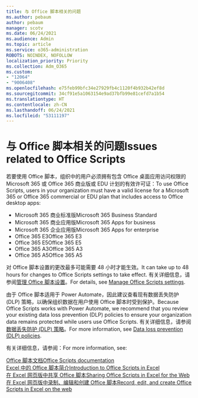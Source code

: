 ```yaml
---
title: 与 Office 脚本相关的问题
ms.author: pebaum
author: pebaum
manager: scotv
ms.date: 06/24/2021
ms.audience: Admin
ms.topic: article
ms.service: o365-administration
ROBOTS: NOINDEX, NOFOLLOW
localization_priority: Priority
ms.collection: Adm_O365
ms.custom:
- "12064"
- "9006408"
ms.openlocfilehash: e75feb99bfc34e27929fb4c1120f4b932b42ef8d
ms.sourcegitcommit: 34cf91e5a1063154e9ad37bfb99e81cefd7a1b54
ms.translationtype: HT
ms.contentlocale: zh-CN
ms.lasthandoff: 06/24/2021
ms.locfileid: "53111197"
---
```

# <a name="issues-related-to-office-scripts"></a><span data-ttu-id="63f7e-102">与 Office 脚本相关的问题</span><span class="sxs-lookup"><span data-stu-id="63f7e-102">Issues related to Office Scripts</span></span>

<span data-ttu-id="63f7e-103">若要使用 Office 脚本，组织中的用户必须拥有包含 Office 桌面应用访问权限的 Microsoft 365 或 Office 365 商业版或 EDU 计划的有效许可证：</span><span class="sxs-lookup"><span data-stu-id="63f7e-103">To use Office Scripts, users in your organization must have a valid license for a Microsoft 365 or Office 365 commercial or EDU plan that includes access to Office desktop apps:</span></span>

- <span data-ttu-id="63f7e-104">Microsoft 365 商业标准版</span><span class="sxs-lookup"><span data-stu-id="63f7e-104">Microsoft 365 Business Standard</span></span>
- <span data-ttu-id="63f7e-105">Microsoft 365 商业应用版</span><span class="sxs-lookup"><span data-stu-id="63f7e-105">Microsoft 365 Apps for business</span></span>
- <span data-ttu-id="63f7e-106">Microsoft 365 企业应用版</span><span class="sxs-lookup"><span data-stu-id="63f7e-106">Microsoft 365 Apps for enterprise</span></span>
- <span data-ttu-id="63f7e-107">Office 365 E3</span><span class="sxs-lookup"><span data-stu-id="63f7e-107">Office 365 E3</span></span>
- <span data-ttu-id="63f7e-108">Office 365 E5</span><span class="sxs-lookup"><span data-stu-id="63f7e-108">Office 365 E5</span></span>
- <span data-ttu-id="63f7e-109">Office 365 A3</span><span class="sxs-lookup"><span data-stu-id="63f7e-109">Office 365 A3</span></span>
- <span data-ttu-id="63f7e-110">Office 365 A5</span><span class="sxs-lookup"><span data-stu-id="63f7e-110">Office 365 A5</span></span>

<span data-ttu-id="63f7e-111">对 Office 脚本设置的更改最多可能需要 48 小时才能生效。</span><span class="sxs-lookup"><span data-stu-id="63f7e-111">It can take up to 48 hours for changes to Office Scripts settings to take effect.</span></span> <span data-ttu-id="63f7e-112">有关详细信息，请参阅[管理 Office 脚本设置](/microsoft-365/admin/manage/manage-office-scripts-settings)。</span><span class="sxs-lookup"><span data-stu-id="63f7e-112">For details, see [Manage Office Scripts settings](/microsoft-365/admin/manage/manage-office-scripts-settings).</span></span>

<span data-ttu-id="63f7e-113">由于 Office 脚本适用于 Power Automate，因此建议查看现有数据丢失防护 (DLP) 策略，以确保组织数据在用户使用 Office 脚本时受到保护。</span><span class="sxs-lookup"><span data-stu-id="63f7e-113">Because Office Scripts works with Power Automate, we recommend that you review your existing data loss prevention (DLP) policies to ensure your organization data remains protected while users use ‎Office Scripts‎.</span></span> <span data-ttu-id="63f7e-114">有关详细信息，请参阅[数据丢失防护 (DLP) 策略](/power-automate/prevent-data-loss)。</span><span class="sxs-lookup"><span data-stu-id="63f7e-114">For more information, see [Data loss prevention (DLP) policies](/power-automate/prevent-data-loss).</span></span>

<span data-ttu-id="63f7e-115">有关详细信息，请参阅：</span><span class="sxs-lookup"><span data-stu-id="63f7e-115">For more information, see:</span></span>

[<span data-ttu-id="63f7e-116">Office 脚本文档</span><span class="sxs-lookup"><span data-stu-id="63f7e-116">Office Scripts documentation</span></span>](/office/dev/scripts/)<br/>
[<span data-ttu-id="63f7e-117">Excel 中的 Office 脚本简介</span><span class="sxs-lookup"><span data-stu-id="63f7e-117">Introduction to Office Scripts in Excel</span></span>](https://support.microsoft.com/office/introduction-to-office-scripts-in-excel-9fbe283d-adb8-4f13-a75b-a81c6baf163a)<br/>
[<span data-ttu-id="63f7e-118">在 Excel 网页版中共享 Office 脚本</span><span class="sxs-lookup"><span data-stu-id="63f7e-118">Sharing Office Scripts in Excel for the Web</span></span>](https://support.microsoft.com/office/sharing-office-scripts-in-excel-for-the-web-226eddbc-3a44-4540-acfe-fccda3d1122b)<br/>
[<span data-ttu-id="63f7e-119">在 Excel 网页版中录制、编辑和创建 Office 脚本</span><span class="sxs-lookup"><span data-stu-id="63f7e-119">Record, edit, and create Office Scripts in Excel on the web</span></span>](/office/dev/scripts/tutorials/excel-tutorial)
